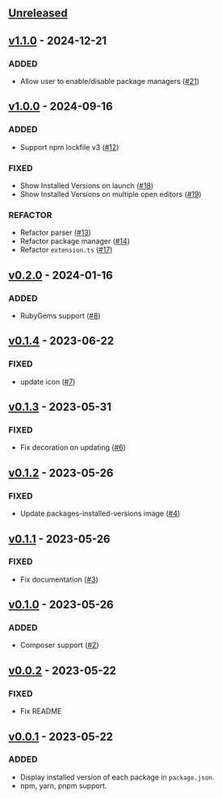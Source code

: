 ## [Unreleased](https://github.com/faissaloux/vscode-package-manager-intellisense/compare/v1.1.0...main)

## [v1.1.0](https://github.com/faissaloux/vscode-package-manager-intellisense/compare/v1.0.0...v1.1.0) - 2024-12-21
### ADDED
- Allow user to enable/disable package managers ([#21](https://github.com/faissaloux/vscode-package-manager-intellisense/pull/21))

## [v1.0.0](https://github.com/faissaloux/vscode-package-manager-intellisense/compare/v0.2.0...v1.0.0) - 2024-09-16
### ADDED
- Support npm lockfile v3 ([#12](https://github.com/faissaloux/vscode-package-manager-intellisense/pull/12))

### FIXED
- Show Installed Versions on launch ([#18](https://github.com/faissaloux/vscode-package-manager-intellisense/pull/18))
- Show Installed Versions on multiple open editors ([#19](https://github.com/faissaloux/vscode-package-manager-intellisense/pull/19))

### REFACTOR
- Refactor parser ([#13](https://github.com/faissaloux/vscode-package-manager-intellisense/pull/13))
- Refactor package manager ([#14](https://github.com/faissaloux/vscode-package-manager-intellisense/pull/14))
- Refactor `extension.ts` ([#17](https://github.com/faissaloux/vscode-package-manager-intellisense/pull/17))

## [v0.2.0](https://github.com/faissaloux/vscode-package-manager-intellisense/compare/v0.1.4...v0.2.0) - 2024-01-16
### ADDED
- RubyGems support ([#8](https://github.com/faissaloux/vscode-package-manager-intellisense/pull/8))

## [v0.1.4](https://github.com/faissaloux/vscode-package-manager-intellisense/compare/v0.1.3...v0.1.4) - 2023-06-22
### FIXED
- update icon ([#7](https://github.com/faissaloux/vscode-package-manager-intellisense/pull/7))

## [v0.1.3](https://github.com/faissaloux/vscode-package-manager-intellisense/compare/v0.1.2...v0.1.3) - 2023-05-31
### FIXED
- Fix decoration on updating ([#6](https://github.com/faissaloux/vscode-package-manager-intellisense/pull/6))

## [v0.1.2](https://github.com/faissaloux/vscode-package-manager-intellisense/compare/v0.1.1...v0.1.2) - 2023-05-26
### FIXED
- Update packages-installed-versions image ([#4](https://github.com/faissaloux/vscode-package-manager-intellisense/pull/4))

## [v0.1.1](https://github.com/faissaloux/vscode-package-manager-intellisense/compare/v0.1.0...v0.1.1) - 2023-05-26
### FIXED
- Fix documentation ([#3](https://github.com/faissaloux/vscode-package-manager-intellisense/pull/3))

## [v0.1.0](https://github.com/faissaloux/vscode-package-manager-intellisense/compare/v0.0.2...v0.1.0) - 2023-05-26
### ADDED
- Composer support ([#2](https://github.com/faissaloux/vscode-package-manager-intellisense/pull/2))

## [v0.0.2](https://github.com/faissaloux/vscode-package-manager-intellisense/compare/v0.0.1...v0.0.2) - 2023-05-22
### FIXED
- Fix README

## [v0.0.1](https://github.com/faissaloux/vscode-package-manager-intellisense/compare/3dbac92...v0.0.1) - 2023-05-22
### ADDED
- Display installed version of each package in `package.json`.
- npm, yarn, pnpm support.
